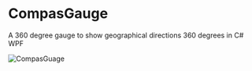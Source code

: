 # CompasGauge
A 360 degree gauge to show geographical directions 360 degrees in C# WPF


![CompasGuage](https://github.com/muhammadzandieh8/CompasGauge/assets/43937204/3321a606-4d6f-4889-88c3-77cddc726847)
